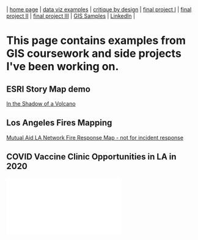 | [home page](https://gabehafemann.github.io/dataviz/) | [data viz examples](dataviz-examples) | [critique by design](critique-by-design) | [final project I](final-project-part-one) | [final project II](final-project-part-two) | [final project III](final-project-part-three) | [GIS Samples](GIS-Samples) | [LinkedIn](https://www.linkedin.com/in/gabe-hafemann/) |


# This page contains examples from GIS coursework and side projects I've been working on.

## ESRI Story Map demo
[In the Shadow of a Volcano](https://storymaps.arcgis.com/stories/12517a11e5cf449c985973a7e4b42921) 

## Los Angeles Fires Mapping
[Mutual Aid LA Network Fire Response Map - not for incident response](https://arcg.is/0qrDGq0) 

## COVID Vaccine Clinic Opportunities in LA in 2020
![Clinic Opportunities PDF Layout](COVIDClinicOpportunities2020Layout.pdf) 

